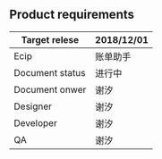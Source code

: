 ## Product requirements
Target relese     | 2018/12/01
----------------- | ------ 
Ecip | 账单助手
Document status | 进行中
Document onwer | 谢汐
Designer | 谢汐
Developer | 谢汐
QA | 谢汐
